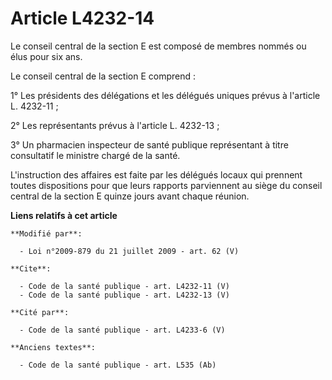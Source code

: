 # Article L4232-14

Le conseil central de la section E est composé de membres nommés ou élus pour six ans. 

Le conseil central de la section E comprend : 

1° Les présidents des délégations et les délégués uniques prévus à l'article L. 4232-11 ; 

2° Les représentants prévus à l'article L. 4232-13 ; 

3° Un pharmacien inspecteur de santé publique représentant à titre consultatif le ministre chargé de la santé.

L'instruction des affaires est faite par les délégués locaux qui prennent toutes dispositions pour que leurs rapports
parviennent au siège du conseil central de la section E quinze jours avant chaque réunion.

**Liens relatifs à cet article**

	**Modifié par**:

	  - Loi n°2009-879 du 21 juillet 2009 - art. 62 (V)

	**Cite**:

	  - Code de la santé publique - art. L4232-11 (V)
	  - Code de la santé publique - art. L4232-13 (V)

	**Cité par**:

	  - Code de la santé publique - art. L4233-6 (V)

	**Anciens textes**:

	  - Code de la santé publique - art. L535 (Ab)
